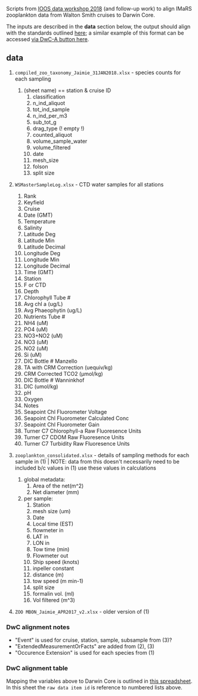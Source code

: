 Scripts from [IOOS data workshop 2018](https://github.com/ioos/BioData-Training-Workshop) (and follow-up work) to align IMaRS zooplankton data from Walton Smith cruises to Darwin Core.

The inputs are described in the **data** section below, the output should align with the standards outlined [here](http://rs.gbif.org/); a similar example of this format can be accessed [via DwC-A button here](http://ipt.vliz.be/eurobis/resource?r=deltaresbenthos).

## data
1. `compiled_zoo_taxonomy_Jaimie_31JAN2018.xlsx` - species counts for each sampling
    1. (sheet name) == station & cruise ID
        1. classification
        2. n_ind_aliquot
        3. tot_ind_sample
        4. n_ind_per_m3
        5. sub_tot_g
        6. drag_type (! empty !)
        7. counted_aliquot
        8. volume_sample_water
        9. volume_filtered
        10. date
        11. mesh_size
        12. folson
        13. split size
2. `WSMasterSampleLog.xlsx` - CTD water samples for all stations
    1. Rank
    1. Keyfield
    1. Cruise
    1. Date (GMT)
    1. Temperature
    1. Salinity
    1. Latitude Deg
    1. Latitude Min
    1. Latitude Decimal
    1. Longitude Deg
    1. Longitude Min
    1. Longitude Decimal
    1. Time (GMT)
    1. Station
    1. F or CTD
    1. Depth
    1. Chlorophyll Tube #
    1. Avg chl a (ug/L)
    1. Avg Phaeophytin (ug/L)
    1. Nutrients Tube #
    1. NH4  (uM)
    1. PO4  (uM)
    1. NO3+NO2 (uM)
    1. NO3   (uM)
    1. NO2  (uM)
    1. Si    (uM)
    1. DIC Bottle # Manzello
    1. TA with CRM Correction (uequiv/kg)
    1. CRM Corrected TCO2 (µmol/kg)
    1. DIC Bottle # Wanninkhof
    1. DIC (umol/kg)
    1. pH
    1. Oxygen
    1. Notes
    1. Seapoint Chl Fluorometer Voltage
    1. Seapoint Chl Fluorometer Calculated Conc
    1. Seapoint Chl Fluorometer Gain
    1. Turner C7 Chlorophyll-a Raw Fluoresence Units
    1. Turner C7 CDOM Raw Fluoresence Units
    1. Turner C7 Turbidity Raw Fluoresence Units

3. `zooplankton_consolidated.xlsx` - details of sampling methods for each sample in (1) | NOTE: data from this doesn't necessarily need to be included b/c values in (1) use these values in calculations
    1. global metadata:
        1. Area of the net(m^2)
        2. Net diameter (mm)
    1. per sample:
        1. Station
        1. mesh size (um)
        1. Date
        1. Local time (EST)
        1. flowmeter in
        1. LAT in
        1. LON in
        1. Tow time (min)
        1. Flowmeter out
        1. Ship speed (knots)
        1. inpeller constant
        1. distance (m)
        1. tow speed (m min-1)
        1. split size
        1. formalin vol. (ml)
        1. Vol filtered (m^3)
4. `ZOO MBON_Jaimie_APR2017_v2.xlsx` - older version of (1)


### DwC alignment notes
* "Event" is used for cruise, station, sample, subsample from (3)?
* "ExtendedMeasurementOrFacts" are added from (2), (3)
* "Occurence Extension" is used for each species from (1)

### DwC alignment table
Mapping the variables above to Darwin Core is outlined in [this spreadsheet](https://docs.google.com/spreadsheets/d/13jiEv32KN0AcX6ppZOSt6kZboKRG_ZxmC3VhnHSXEhE/edit?usp=sharing).
In this sheet the `raw data item id` is reference to numbered lists above.
